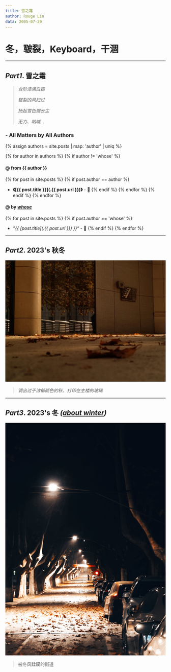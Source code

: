 ```yaml
---
title: 雪之霜
author: Rouge Lin
data: 2005-07-20
---
```

# 冬，皲裂，Keyboard，干涸

----------

## *Part1*. 雪之霜
> *台阶漆满白霜*
>
> *皲裂的风扫过*
>
> *扬起雪色烟云尘*
>
> *无力、呐喊...*

### - All Matters by All Authors

{% assign authors = site.posts | map: 'author' | uniq %}

{% for author in authors %}
{% if author != 'whose' %}
#### @ from  {{ author }}
{% for post in site.posts %}
{% if post.author == author %}
* **《[{{ post.title }}](.{{ post.url }})》** - 📜
  {% endif %}
  {% endfor %}
  {% endif %}
  {% endfor %}
  
#### @ by  *<u>whose</u>*
{% for post in site.posts %}
{% if post.author == 'whose' %}
* *”{{ [post.title](.{{ post.url }}) }}“* - 📃
  {% endif %}
  {% endfor %}


-------------------

## *Part2*. 2023's 秋冬

![main tower's autumn](./image/shier's-autumn.jpg)

> *调出过于浓郁颜色的秋，打印在主楼的玻璃*

---------

## *Part3*. 2023's 冬 *([about winter](./about))*

![road's winter](./image/rouge's-winter-leaf.jpg)

> 被冬风蹂躏的街道


